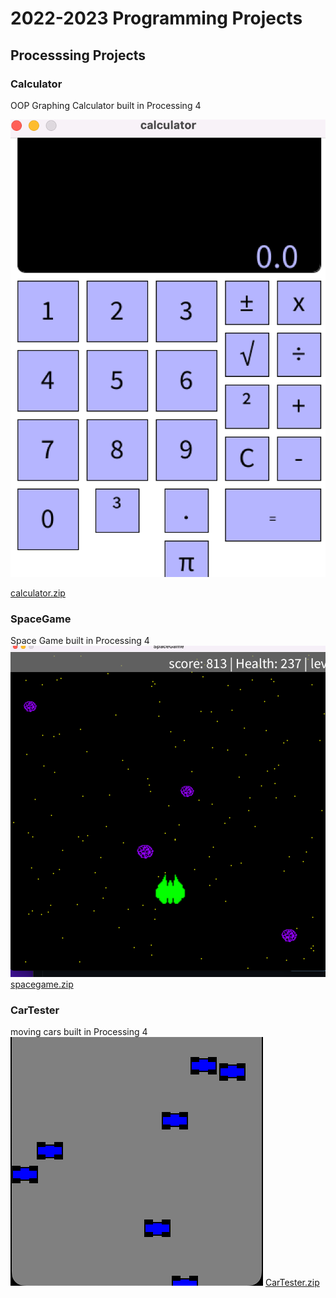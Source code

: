 # 2022-2023 Programming Projects

## Processsing Projects

### Calculator
OOP Graphing Calculator built in Processing 4 

![Running Calculator](https://github.com/SophieSchwankl/programmingportfolio/blob/main/images/Screen%20Shot%202023-02-24%20at%209.59.24%20AM.png?raw=true)

[calculator.zip](https://github.com/SophieSchwankl/programmingportfolio/tree/main/scr/calulator)


### SpaceGame

Space Game built in Processing 4
![Running spaceGame](https://github.com/SophieSchwankl/programmingportfolio/blob/main/images/spacegame.png?raw=true)
[spacegame.zip](https://github.com/SophieSchwankl/programmingportfolio/files/10827402/spacegame.zip)


### CarTester

moving cars built in Processing 4
![Running Calculator](https://github.com/SophieSchwankl/programmingportfolio/blob/main/images/Screen%20Shot%202023-02-28%20at%209.37.41%20AM.png)
[CarTester.zip](https://github.com/SophieSchwankl/programmingportfolio/files/10758187/CarTester.zip)

